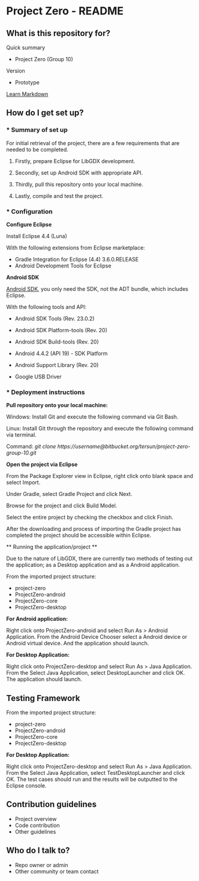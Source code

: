 # Project Zero - README #

## What is this repository for? ##

Quick summary

* Project Zero (Group 10)

Version

* Prototype

[Learn Markdown](https://bitbucket.org/tutorials/markdowndemo)

## How do I get set up? ##

### * Summary of set up ###

For initial retrieval of the project, there are a few requirements that are needed to be completed.

1. Firstly, prepare Eclipse for LibGDX development.

2. Secondly, set up Android SDK with appropriate API.

3. Thirdly, pull this repository onto your local machine.

4. Lastly, compile and test the project.



### * Configuration ###

**Configure Eclipse**

Install Eclipse 4.4 (Luna)

With the following extensions from Eclipse marketplace:

* Gradle Integration for Eclipse (4.4) 3.6.0.RELEASE
* Android Development Tools for Eclipse


**Android SDK**

[Android SDK](http://developer.android.com/sdk/installing/index.html), you only need the SDK, not the ADT bundle, which includes Eclipse. 

With the following tools and API:

* Android SDK Tools (Rev. 23.0.2)

* Android SDK Platform-tools (Rev. 20)

* Android SDK Build-tools (Rev. 20)

* Android 4.4.2 (API 19) - SDK Platform

* Android Support Library (Rev. 20)

* Google USB Driver

### * Deployment instructions ###

**Pull repository onto your local machine:**

Windows: Install Git and execute the following command via Git Bash.

Linux: Install Git through the repository and execute the following command via terminal.

Command: *git clone https://*username*@bitbucket.org/tersun/project-zero-group-10.git*


**Open the project via Eclipse**

From the Package Explorer view in Eclipse, right click onto blank space and select Import. 

Under Gradle, select Gradle Project and click Next.

Browse for the project and click Build Model.

Select the entire project by checking the checkbox and click Finish.

After the downloading and process of importing the Gradle project has completed the project should be accessible within Eclipse.

** Running the application/project **

Due to the nature of LibGDX, there are currently two methods of testing out the application; as a Desktop application and as a Android application.

From the imported project structure:

* project-zero
* ProjectZero-android
* ProjectZero-core
* ProjectZero-desktop

**For Android application:**

Right click onto ProjectZero-android and select Run As > Android Application. From the Android Device Chooser select a Android device or Android virtual device. And the application should launch.

**For Desktop Application:**

Right click onto ProjectZero-desktop and select Run As > Java Application. From the Select Java Application, select DesktopLauncher and click OK. The application should launch.

## Testing Framework ##

From the imported project structure:

* project-zero
* ProjectZero-android
* ProjectZero-core
* ProjectZero-desktop

**For Desktop Application:**

Right click onto ProjectZero-desktop and select Run As > Java Application. From the Select Java Application, select TestDesktopLauncher and click OK. The test cases should run and the results will be outputted to the Eclipse console.

## Contribution guidelines ##

* Project overview
* Code contribution
* Other guidelines

## Who do I talk to? ##

* Repo owner or admin
* Other community or team contact